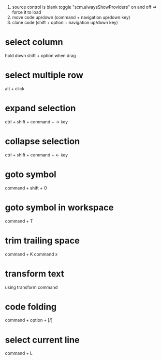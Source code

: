 1. source control is blank
 toggle "scm.alwaysShowProviders" on and off => force it to load
2. move code up/down (command + navigation up/down key)
3. clone code (shift + option + navigation up/down key)

# select column
hold down shift + option when drag
# select multiple row
alt + click
# expand selection
ctrl + shift + command + -> key
# collapse selection
ctrl + shift + command + <- key
# goto symbol
command + shift + O
# goto  symbol in workspace
command + T
# trim trailing space
command + K command x
# transform text 
using transform command
# code folding
command + option + [/]
# select current line
command + L
